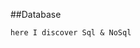 ##Database
````````````````````````````
here I discover Sql & NoSql 
````````````````````````````
 
